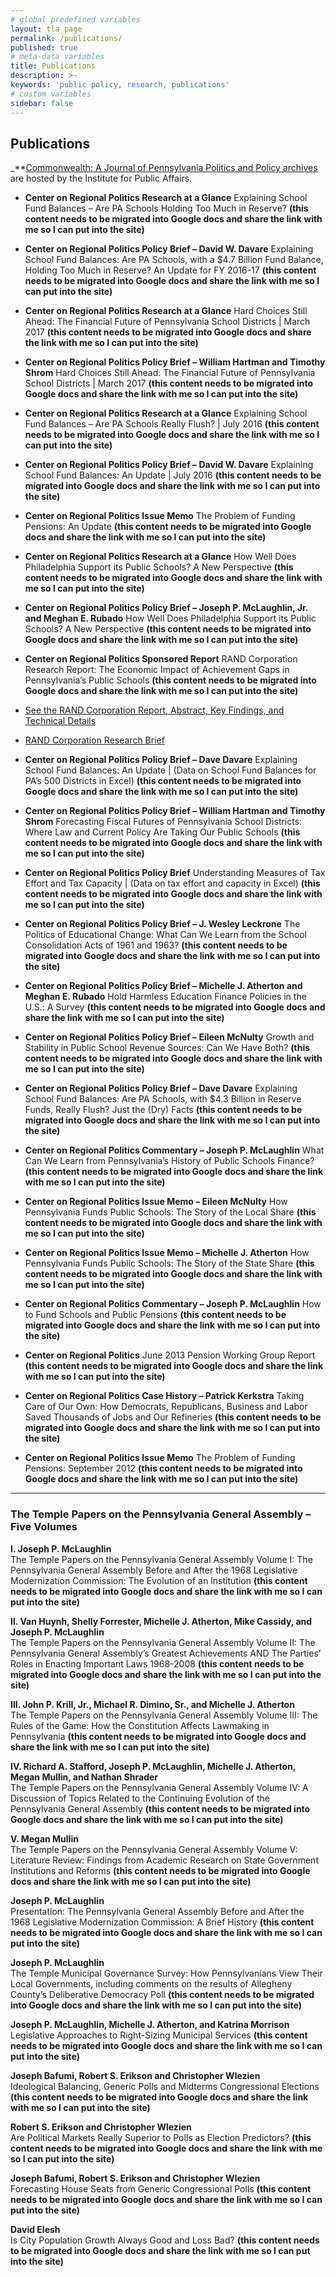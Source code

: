 ```yaml
---
# global predefined variables
layout: tla_page
permalink: /publications/
published: true
# meta-data variables
title: Publications
description: >-
keywords: 'public policy, research, publications'
# custom variables
sidebar: false
---
```

## Publications
_**[Commonwealth: A Journal of Pennsylvania Politics and Policy archives](http://sites.temple.edu/commonwealth/) are hosted by the Institute for Public Affairs.

- **Center on Regional Politics Research at a Glance**
Explaining School Fund Balances – Are PA Schools Holding Too Much in Reserve? **(this content needs to be migrated into Google docs and share the link with me so I can put into the site)**  

- **Center on Regional Politics Policy Brief – David W. Davare**
Explaining School Fund Balances: Are PA Schools, with a $4.7 Billion Fund Balance, Holding Too Much in Reserve? An Update for FY 2016-17 **(this content needs to be migrated into Google docs and share the link with me so I can put into the site)**

- **Center on Regional Politics Research at a Glance**
Hard Choices Still Ahead: The Financial Future of Pennsylvania School Districts | March 2017 **(this content needs to be migrated into Google docs and share the link with me so I can put into the site)**

- **Center on Regional Politics Policy Brief – William Hartman and Timothy Shrom**
Hard Choices Still Ahead: The Financial Future of Pennsylvania School Districts | March 2017 **(this content needs to be migrated into Google docs and share the link with me so I can put into the site)**

- **Center on Regional Politics Research at a Glance**
Explaining School Fund Balances – Are PA Schools Really Flush? | July 2016 **(this content needs to be migrated into Google docs and share the link with me so I can put into the site)**

- **Center on Regional Politics Policy Brief – David W. Davare**
Explaining School Fund Balances: An Update | July 2016 **(this content needs to be migrated into Google docs and share the link with me so I can put into the site)**

- **Center on Regional Politics Issue Memo**
The Problem of Funding Pensions: An Update **(this content needs to be migrated into Google docs and share the link with me so I can put into the site)**

- **Center on Regional Politics Research at a Glance**
How Well Does Philadelphia Support its Public Schools? A New Perspective **(this content needs to be migrated into Google docs and share the link with me so I can put into the site)**

- **Center on Regional Politics Policy Brief – Joseph P. McLaughlin, Jr. and Meghan E. Rubado**
How Well Does Philadelphia Support its Public Schools? A New Perspective **(this content needs to be migrated into Google docs and share the link with me so I can put into the site)**

- **Center on Regional Politics Sponsored Report**
RAND Corporation Research Report: The Economic Impact of Achievement Gaps in Pennsylvania’s Public Schools **(this content needs to be migrated into Google docs and share the link with me so I can put into the site)**
- [See the RAND Corporation Report, Abstract, Key Findings, and Technical Details](http://www.rand.org/pubs/research_reports/RR1159.html)
- [RAND Corporation Research Brief](http://www.rand.org/pubs/research_briefs/RB9872.html)

- **Center on Regional Politics Policy Brief – Dave Davare**
Explaining School Fund Balances: An Update | (Data on School Fund Balances for PA’s 500 Districts in Excel) **(this content needs to be migrated into Google docs and share the link with me so I can put into the site)**

- **Center on Regional Politics Policy Brief – William Hartman and Timothy Shrom**
Forecasting Fiscal Futures of Pennsylvania School Districts: Where Law and Current Policy Are Taking Our Public Schools **(this content needs to be migrated into Google docs and share the link with me so I can put into the site)**

- **Center on Regional Politics Policy Brief** 
Understanding Measures of Tax Effort and Tax Capacity | (Data on tax effort and capacity in Excel) **(this content needs to be migrated into Google docs and share the link with me so I can put into the site)**

- **Center on Regional Politics Policy Brief – J. Wesley Leckrone**
The Politics of Educational Change: What Can We Learn from the School Consolidation Acts of 1961 and 1963? **(this content needs to be migrated into Google docs and share the link with me so I can put into the site)**

- **Center on Regional Politics Policy Brief – Michelle J. Atherton and Meghan E. Rubado**
Hold Harmless Education Finance Policies in the U.S.: A Survey **(this content needs to be migrated into Google docs and share the link with me so I can put into the site)**

- **Center on Regional Politics Policy Brief – Eileen McNulty**
Growth and Stability in Public School Revenue Sources: Can We Have Both? **(this content needs to be migrated into Google docs and share the link with me so I can put into the site)**

- **Center on Regional Politics Policy Brief – Dave Davare**
Explaining School Fund Balances: Are PA Schools, with $4.3 Billion in Reserve Funds, Really Flush? Just the (Dry) Facts **(this content needs to be migrated into Google docs and share the link with me so I can put into the site)**

- **Center on Regional Politics Commentary – Joseph P. McLaughlin**
What Can We Learn from Pennsylvania’s History of Public Schools Finance? **(this content needs to be migrated into Google docs and share the link with me so I can put into the site)**

- **Center on Regional Politics Issue Memo – Eileen McNulty**
How Pennsylvania Funds Public Schools: The Story of the Local Share **(this content needs to be migrated into Google docs and share the link with me so I can put into the site)**

- **Center on Regional Politics Issue Memo – Michelle J. Atherton**
How Pennsylvania Funds Public Schools: The Story of the State Share **(this content needs to be migrated into Google docs and share the link with me so I can put into the site)**

- **Center on Regional Politics Commentary – Joseph P. McLaughlin**
How to Fund Schools and Public Pensions **(this content needs to be migrated into Google docs and share the link with me so I can put into the site)**

- **Center on Regional Politics**
June 2013 Pension Working Group Report **(this content needs to be migrated into Google docs and share the link with me so I can put into the site)**

- **Center on Regional Politics Case History – Patrick Kerkstra**
Taking Care of Our Own: How Democrats, Republicans, Business and Labor Saved Thousands of Jobs and Our Refineries **(this content needs to be migrated into Google docs and share the link with me so I can put into the site)**

- **Center on Regional Politics Issue Memo**
The Problem of Funding Pensions: September 2012 **(this content needs to be migrated into Google docs and share the link with me so I can put into the site)**

___

### The Temple Papers on the Pennsylvania General Assembly – Five Volumes
**I. Joseph P. McLaughlin**</br>
The Temple Papers on the Pennsylvania General Assembly Volume I: The Pennsylvania General Assembly Before and After the 1968 Legislative Modernization Commission: The Evolution of an Institution **(this content needs to be migrated into Google docs and share the link with me so I can put into the site)**</br>

**II. Van Huynh, Shelly Forrester, Michelle J. Atherton, Mike Cassidy, and Joseph P. McLaughlin**</br>
The Temple Papers on the Pennsylvania General Assembly Volume II: The Pennsylvania General Assembly’s Greatest Achievements AND The Parties’ Roles in Enacting Important Laws 1968-2008 **(this content needs to be migrated into Google docs and share the link with me so I can put into the site)**</br>

**III. John P. Krill, Jr., Michael R. Dimino, Sr., and Michelle J. Atherton**</br>
The Temple Papers on the Pennsylvania General Assembly Volume III: The Rules of the Game: How the Constitution Affects Lawmaking in Pennsylvania **(this content needs to be migrated into Google docs and share the link with me so I can put into the site)**</br>

**IV. Richard A. Stafford, Joseph P. McLaughlin, Michelle J. Atherton, Megan Mullin, and Nathan Shrader**</br>
The Temple Papers on the Pennsylvania General Assembly Volume IV: A Discussion of Topics Related to the Continuing Evolution of the Pennsylvania General Assembly **(this content needs to be migrated into Google docs and share the link with me so I can put into the site)**</br>

**V. Megan Mullin**</br>
The Temple Papers on the Pennsylvania General Assembly Volume V: Literature Review: Findings from Academic Research on  State Government Institutions and Reforms **(this content needs to be migrated into Google docs and share the link with me so I can put into the site)**</br>

**Joseph P. McLaughlin**</br>
Presentation: The Pennsylvania General Assembly Before and After the 1968 Legislative Modernization Commission: A Brief History **(this content needs to be migrated into Google docs and share the link with me so I can put into the site)**</br>

**Joseph P. McLaughlin**</br>
The Temple Municipal Governance Survey: How Pennsylvanians View Their Local Governments, including comments on the results of Allegheny County’s Deliberative Democracy Poll **(this content needs to be migrated into Google docs and share the link with me so I can put into the site)**</br>

**Joseph P. McLaughlin, Michelle J. Atherton, and Katrina Morrison**</br>
Legislative Approaches to Right-Sizing Municipal Services **(this content needs to be migrated into Google docs and share the link with me so I can put into the site)**</br>

**Joseph Bafumi, Robert S. Erikson and Christopher Wlezien**</br>
Ideological Balancing, Generic Polls and Midterms Congressional Elections **(this content needs to be migrated into Google docs and share the link with me so I can put into the site)**</br>

**Robert S. Erikson and Christopher Wlezien**</br>
Are Political Markets Really Superior to Polls as Election Predictors? **(this content needs to be migrated into Google docs and share the link with me so I can put into the site)**</br>

**Joseph Bafumi, Robert S. Erikson and Christopher Wlezien**</br>
Forecasting House Seats from Generic Congressional Polls **(this content needs to be migrated into Google docs and share the link with me so I can put into the site)**</br>

**David Elesh**</br>
Is City Population Growth Always Good and Loss Bad? **(this content needs to be migrated into Google docs and share the link with me so I can put into the site)**</br>
